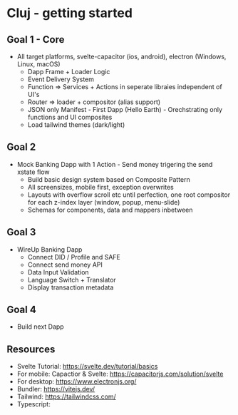 # Cluj - getting started

## Goal 1 - Core
- All target platforms, svelte-capacitor (ios, android), electron (Windows, Linux, macOS)
  - Dapp Frame + Loader Logic 
  - Event Delivery System
  - Function => Services + Actions in seperate libraies independent of UI's
  - Router => loader + compositor (alias support)
  - JSON only Manifest - First Dapp (Hello Earth) - Orechstrating only functions and UI composites
  - Load tailwind themes (dark/light)

## Goal 2
- Mock Banking Dapp with 1 Action - Send money trigering the send xstate flow
  - Build basic design system based on Composite Pattern
  - All screensizes, mobile first, exception overwrites
  - Layouts with overflow scroll etc until perfection, one root compositor for each z-index layer (window, popup, menu-slide)
  - Schemas for components, data and mappers inbetween

## Goal 3
- WireUp Banking Dapp
  - Connect DID / Profile and SAFE
  - Connect send money API
  - Data Input Validation
  - Language Switch + Translator
  - Display transaction metadata

## Goal 4
- Build next Dapp

## Resources
- Svelte Tutorial: https://svelte.dev/tutorial/basics
- For mobile: Capactior & Svelte: https://capacitorjs.com/solution/svelte
- For desktop: https://www.electronjs.org/
- Bundler: https://vitejs.dev/
- Tailwind: https://tailwindcss.com/
- Typescript: 
